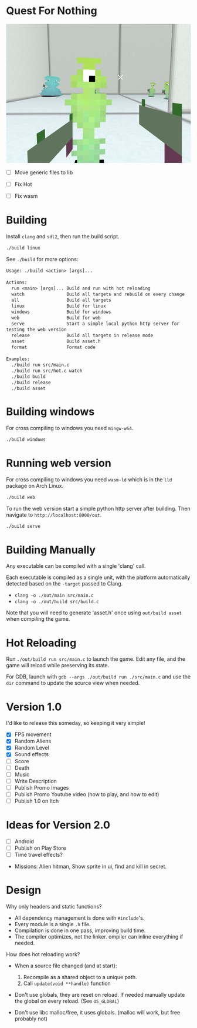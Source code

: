 # Quest For Nothing

![](screenshot.png)

- [ ] Move generic files to lib
- [ ] Fix Hot
- [ ] Fix wasm


# Building

Install `clang` and `sdl2`, then run the build script.

```bash
./build linux
```

See `./build` for more options:

```
Usage: ./build <action> [args]...

Actions:
  run <main> [args]... Build and run with hot reloading
  watch                Build all targets and rebuild on every change
  all                  Build all targets
  linux                Build for linux
  windows              Build for windows
  web                  Build for web
  serve                Start a simple local python http server for testing the web version
  release              Build all targets in release mode
  asset                Build asset.h
  format               Format code

Examples:
  ./build run src/main.c
  ./build run src/hot.c watch
  ./build build
  ./build release
  ./build asset
```

# Building windows
For cross compiling to windows you need `mingw-w64`.

```bash
./build windows
```

# Running web version
For cross compiling to windows you need `wasm-ld` which is in the `lld` package on Arch Linux.

```bash
./build web
```

To run the web version start a simple python http server after building. Then navigate to `http://localhost:8000/out`.

```bash
./build serve
```

# Building Manually

Any executable can be compiled with a single 'clang' call.

Each executable is compiled as a single unit, with the platform automatically detected based on the `-target` passed to Clang.

- `clang -o ./out/main src/main.c`
- `clang -o ./out/build src/build.c`

Note that you will need to generate 'asset.h' once using `out/build asset` when compiling the game.

# Hot Reloading

Run `./out/build run src/main.c` to launch the game. Edit any file, and the game will reload while preserving its state.

For GDB, launch with `gdb --args ./out/build run ./src/main.c` and use the `dir` command to update the source view when needed.

# Version 1.0
I'd like to release this someday, so keeping it very simple!

- [x] FPS movement
- [x] Random Aliens
- [x] Random Level
- [x] Sound effects
- [ ] Score
- [ ] Death
- [ ] Music
- [ ] Write Description
- [ ] Publish Promo Images
- [ ] Publish Promo Youtube video (how to play, and how to edit)
- [ ] Publish 1.0 on Itch

# Ideas for Version 2.0
- [ ] Android
- [ ] Publish on Play Store
- [ ] Time travel effects?
- Missions: Alien hitman, Show sprite in ui, find and kill in secret.


# Design
Why only headers and static functions?

- All dependency management is done with `#include`'s.
- Every module is a single `.h` file.
- Compilation is done in one pass, improving build time.
- The compiler optimizes, not the linker. ompiler can inline everything if needed.

How does hot reloading work?
- When a source file changed (and at start):
  1. Recompile as a shared object to a unique path.
  2. Call `update(void **handle)` function

- Don't use globals, they are reset on reload. If needed manually update the global on every reload. (See `OS_GLOBAL`)
- Don't use libc malloc/free, it uses globals. (malloc will work, but free probably not)
